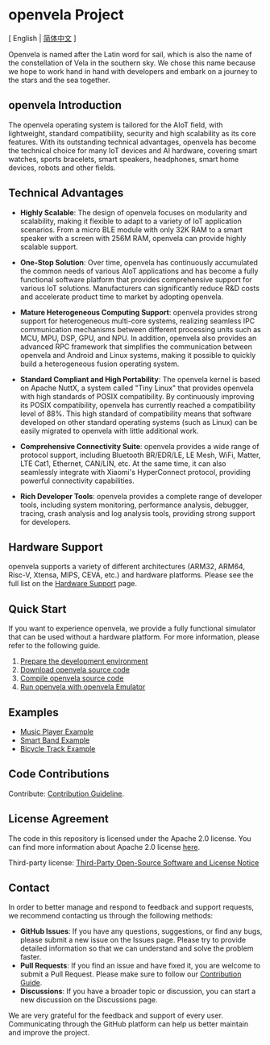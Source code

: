 # openvela Project

\[ English | [简体中文](README_zh-cn.md) \]

Openvela is named after the Latin word for sail, which is also the name of the constellation of Vela in the southern sky. We chose this name because we hope to work hand in hand with developers and embark on a journey to the stars and the sea together.

## openvela Introduction

The openvela operating system is tailored for the AIoT field, with lightweight, standard compatibility, security and high scalability as its core features. With its outstanding technical advantages, openvela has become the technical choice for many IoT devices and AI hardware, covering smart watches, sports bracelets, smart speakers, headphones, smart home devices, robots and other fields.

## Technical Advantages

- **Highly Scalable**: The design of openvela focuses on modularity and scalability, making it flexible to adapt to a variety of IoT application scenarios. From a micro BLE module with only 32K RAM to a smart speaker with a screen with 256M RAM, openvela can provide highly scalable support.

- **One-Stop Solution**: Over time, openvela has continuously accumulated the common needs of various AIoT applications and has become a fully functional software platform that provides comprehensive support for various IoT solutions. Manufacturers can significantly reduce R&D costs and accelerate product time to market by adopting openvela.

- **Mature Heterogeneous Computing Support**: openvela provides strong support for heterogeneous multi-core systems, realizing seamless IPC communication mechanisms between different processing units such as MCU, MPU, DSP, GPU, and NPU. In addition, openvela also provides an advanced RPC framework that simplifies the communication between openvela and Android and Linux systems, making it possible to quickly build a heterogeneous fusion operating system.

- **Standard Compliant and High Portability**: The openvela kernel is based on Apache NuttX, a system called "Tiny Linux" that provides openvela with high standards of POSIX compatibility. By continuously improving its POSIX compatibility, openvela has currently reached a compatibility level of 88%. This high standard of compatibility means that software developed on other standard operating systems (such as Linux) can be easily migrated to openvela with little additional work.

- **Comprehensive Connectivity Suite**: openvela provides a wide range of protocol support, including Bluetooth BR/EDR/LE, LE Mesh, WiFi, Matter, LTE Cat1, Ethernet, CAN/LIN, etc. At the same time, it can also seamlessly integrate with Xiaomi's HyperConnect protocol, providing powerful connectivity capabilities.

- **Rich Developer Tools**: openvela provides a complete range of developer tools, including system monitoring, performance analysis, debugger, tracing, crash analysis and log analysis tools, providing strong support for developers.

## Hardware Support
openvela supports a variety of different architectures (ARM32, ARM64, Risc-V, Xtensa, MIPS, CEVA, etc.) and hardware platforms. Please see the full list on the [Hardware Support](https://nuttx.apache.org/docs/latest/platforms/index.html) page.


## Quick Start

If you want to experience openvela, we provide a fully functional simulator that can be used without a hardware platform. For more information, please refer to the following guide.

1. [Prepare the development environment](./Getting_Started/Set_up_the_development_environment.md)
2. [Download openvela source code](./Getting_Started/Download_Vela_sources.md)
3. [Compile openvela source code](./Getting_Started/Build_Vela_from_sources.md)
4. [Run openvela with openvela Emulator](./Getting_Started/Run_Vela_on_Vela_Emulator.md)

## Examples

* [Music Player Example](./Examples/Music_Player_Example.md)
* [Smart Band Example](./Examples/Smart_Band_Example.md)
* [Bicycle Track Example](./Examples/X_Track.md)

##  Code Contributions

Contribute: [Contribution Guideline](./CONTRIBUTING.md).

## License Agreement

The code in this repository is licensed under the Apache 2.0 license. You can find more information about Apache 2.0 license [here](https://www.apache.org/licenses/LICENSE-2.0.txt).

Third-party license: [Third-Party Open-Source Software and License Notice](Third_Party_and_Open_Source_Components.md)


## Contact

In order to better manage and respond to feedback and support requests, we recommend contacting us through the following methods:

- **GitHub Issues**: If you have any questions, suggestions, or find any bugs, please submit a new issue on the Issues page. Please try to provide detailed information so that we can understand and solve the problem faster.
- **Pull Requests**: If you find an issue and have fixed it, you are welcome to submit a Pull Request. Please make sure to follow our [Contribution Guide](./CONTRIBUTING.md).
- **Discussions**: If you have a broader topic or discussion, you can start a new discussion on the Discussions page.

We are very grateful for the feedback and support of every user. Communicating through the GitHub platform can help us better maintain and improve the project.
